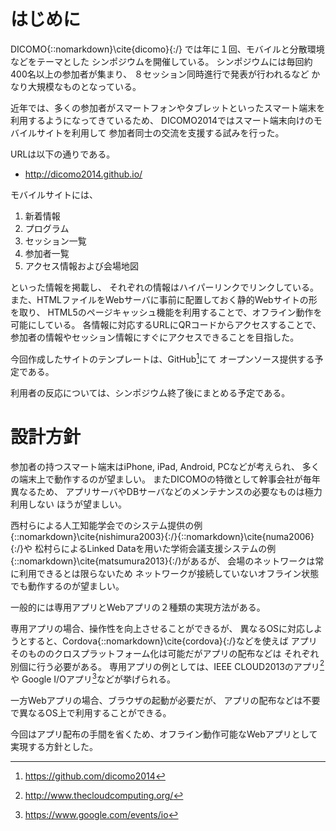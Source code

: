 # はじめに

DICOMO{::nomarkdown}\cite{dicomo}{:/}
では年に１回、モバイルと分散環境などをテーマとした
シンポジウムを開催している。
シンポジウムには毎回約400名以上の参加者が集まり、
８セッション同時進行で発表が行われるなど
かなり大規模なものとなっている。

近年では、多くの参加者がスマートフォンやタブレットといったスマート端末を
利用するようになってきているため、
DICOMO2014ではスマート端末向けのモバイルサイトを利用して
参加者同士の交流を支援する試みを行った。

URLは以下の通りである。

- <http://dicomo2014.github.io/>

モバイルサイトには、

1. 新着情報
2. プログラム
3. セッション一覧
4. 参加者一覧
5. アクセス情報および会場地図

といった情報を掲載し、
それぞれの情報はハイパーリンクでリンクしている。
また、HTMLファイルをWebサーバに事前に配置しておく静的Webサイトの形を取り、
HTML5のページキャッシュ機能を利用することで、オフライン動作を可能にしている。
各情報に対応するURLにQRコードからアクセスすることで、
参加者の情報やセッション情報にすぐにアクセスできることを目指した。

今回作成したサイトのテンプレートは、GitHub[^dicomogithub]にて
オープンソース提供する予定である。

[^dicomogithub]: <https://github.com/dicomo2014>

利用者の反応については、シンポジウム終了後にまとめる予定である。

# 設計方針

参加者の持つスマート端末はiPhone, iPad, Android, PCなどが考えられ、
多くの端末上で動作するのが望ましい。
またDICOMOの特徴として幹事会社が毎年異なるため、
アプリサーバやDBサーバなどのメンテナンスの必要なものは極力利用しない
ほうが望ましい。

西村らによる人工知能学会でのシステム提供の例
{::nomarkdown}\cite{nishimura2003}{:/}{::nomarkdown}\cite{numa2006}{:/}や
松村らによるLinked Dataを用いた学術会議支援システムの例
{::nomarkdown}\cite{matsumura2013}{:/}があるが、
会場のネットワークは常に利用できるとは限らないため
ネットワークが接続していないオフライン状態でも動作するのが望ましい。

一般的には専用アプリとWebアプリの２種類の実現方法がある。

専用アプリの場合、操作性を向上させることができるが、
異なるOSに対応しようとすると、Cordova{::nomarkdown}\cite{cordova}{:/}などを使えば
アプリそのもののクロスプラットフォーム化は可能だがアプリの配布などは
それぞれ別個に行う必要がある。
専用アプリの例としては、IEEE CLOUD2013のアプリ[^ieeecloud]や
Google I/Oアプリ[^googleio]などが挙げられる。

[^ieeecloud]: <http://www.thecloudcomputing.org/>
[^googleio]: <https://www.google.com/events/io>

一方Webアプリの場合、ブラウザの起動が必要だが、
アプリの配布などは不要で異なるOS上で利用することができる。

今回はアプリ配布の手間を省くため、オフライン動作可能なWebアプリとして
実現する方針とした。
